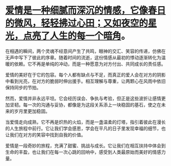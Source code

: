 # [爱情是一种细腻而深沉的情感，它像春日的微风，轻轻拂过心田；又如夜空的星光，点亮了人生的每一个暗角](https://hoo.be/hlsq)。

在相遇的瞬间，两个灵魂不经意间产生了共鸣，眼神的交汇、笑容的传递，仿佛在无声中写下了彼此的序章。随着时间的流逝，这份情感从最初的悸动逐渐转化为温暖的依赖。它不再是单纯的冲动，而是一种愿意为对方付出、共同成长的责任感。

爱情的美好在于它的包容。每个人都有缺点与不足，而真正的爱人会在对方的阴影中看到光亮，在对方的脆弱时伸出援手。相互理解与尊重，让两颗心在风雨中依旧保持同步的节拍。

然而，爱情并非永远平坦。它会经历误会、争执与考验，但正是这些波折让感情更加坚韧。每一次的沟通与妥协，都像是为这段关系添上一块稳固的基石，使之在未来的岁月里更加稳固。

当爱情走向成熟，它不再是炽热的火焰，而是一盏温柔的灯塔，指引着彼此在漫长的人生旅程中前行。它让我们学会感恩，学会在平凡的日子里发现幸福的细节，也让我们在对方的笑容中找到自我的价值。

爱情是一段奇妙的旅程，充满了甜蜜、挑战与成长。它让我们在相互扶持中体会到生命的丰盈，也让我们在每一次心跳的回响中，感受到人类最原始而美好的情感力量。
